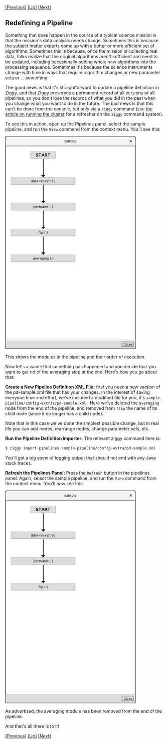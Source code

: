 <!-- -*-visual-line-*- -->

[[Previous]](parameter-overrides.md)
[[Up]](dusty-corners.md)
[[Next]](nicknames.md)

## Redefining a Pipeline

Something that does happen in the course of a typical science mission is that the mission's data analysis needs change. Sometimes this is because the subject matter experts come up with a better or more efficient set of algorithms. Sometimes this is because, once the mission is collecting real data, folks realize that the original algorithms aren't sufficient and need to be updated, including occasionally adding whole new algorithms into the processing sequence. Sometimes it's because the science instruments change with time in ways that require algorithm changes or new parameter sets or ... something.

The good news is that it's straightforward to update a pipeline definition in Ziggy, and that Ziggy preserves a permanent record of all versions of all pipelines, so you don't lose the records of what you did in the past when you change what you want to do in the future. The bad news is that this can't be done from the console, but only via a `ziggy` command (see [the article on running the cluster](running-pipeline.md) for a refresher on the `ziggy` command system).

To see this in action, open up the Pipelines panel, select the sample pipeline, and run the `View` command from the context menu. You'll see this:

<img src="images/pipelines-config-1.png" style="width:11cm;"/>

This shows the modules in the pipeline and their order of execution.

Now let's assume that something has happened and you decide that you want to get rid of the averaging step at the end. Here's how you go about that:

**Create a New Pipeline Definition XML File:** first you need a new version of the pd-sample.xml file that has your changes. In the interest of saving everyone time and effort, we've included a modified file for you, it's `sample-pipeline/config-extras/pd-sample.xml` . Here we've deleted the `averaging` node from the end of the pipeline, and removed from `flip` the name of its child node (since it no longer has a child node).

Note that in this case we've done the simplest possible change, but in real life you can add nodes, rearrange nodes, change parameter sets, etc.

**Run the Pipeline Definition Importer:** The relevant ziggy command here is:

```bash
$ ziggy import-pipelines sample-pipeline/config-extra/pd-sample.xml
```

You'll get a big spew of logging output that should not end with any Java stack traces.

**Refresh the Pipelines Panel:** Press the `Refresh` button in the pipelines panel. Again, select the sample pipeline, and run the `View` command from the context menu. You'll now see this:

<img src="images/pipelines-config-2.png" style="width:11cm;"/>

As advertised, the averaging module has been removed from the end of the pipeline.

And that's all there is to it!

[[Previous]](parameter-overrides.md)
[[Up]](dusty-corners.md)
[[Next]](nicknames.md)
